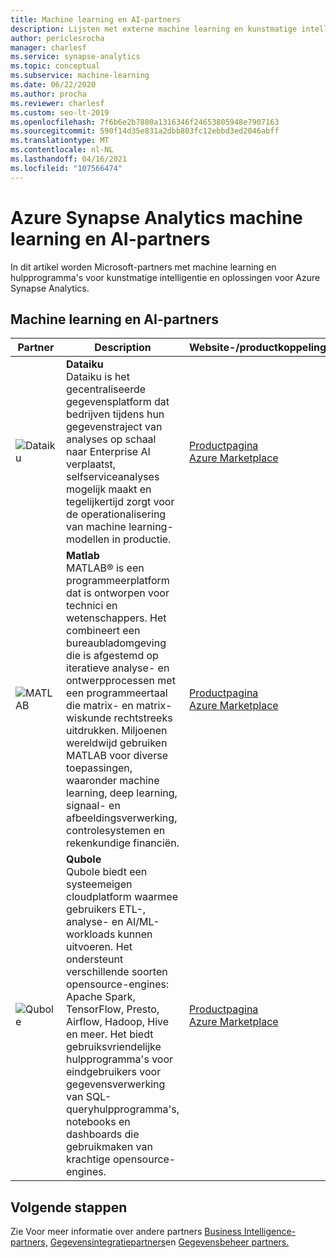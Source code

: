 ```yaml
---
title: Machine learning en AI-partners
description: Lijsten met externe machine learning en kunstmatige intelligentiepartners met oplossingen die ondersteuning bieden Azure Synapse Analytics.
author: periclesrocha
manager: charlesf
ms.service: synapse-analytics
ms.topic: conceptual
ms.subservice: machine-learning
ms.date: 06/22/2020
ms.author: procha
ms.reviewer: charlesf
ms.custom: seo-lt-2019
ms.openlocfilehash: 7f6b6e2b7880a1316346f24653805948e7907163
ms.sourcegitcommit: 590f14d35e831a2dbb803fc12ebbd3ed2046abff
ms.translationtype: MT
ms.contentlocale: nl-NL
ms.lasthandoff: 04/16/2021
ms.locfileid: "107566474"
---
```

# <a name="azure-synapse-analytics-machine-learning-and-ai-partners"></a>Azure Synapse Analytics machine learning en AI-partners

In dit artikel worden Microsoft-partners met machine learning en hulpprogramma's voor kunstmatige intelligentie en oplossingen voor Azure Synapse Analytics.

## <a name="machine-learning-and-ai-partners"></a>Machine learning en AI-partners
| Partner | Description | Website-/productkoppeling |
| ------- | ----------- | -------------------- |
| ![Dataiku](./media/sql-data-warehouse-partner-machine-learning-and-ai/dataiku-logo.png) |**Dataiku**<br>Dataiku is het gecentraliseerde gegevensplatform dat bedrijven tijdens hun gegevenstraject van analyses op schaal naar Enterprise AI verplaatst, selfserviceanalyses mogelijk maakt en tegelijkertijd zorgt voor de operationalisering van machine learning-modellen in productie. |[Productpagina](https://www.dataiku.com/partners/microsoft/)<br> [Azure Marketplace](https://azuremarketplace.microsoft.com/en-us/marketplace/apps/dataiku.dataiku-data-science-studio)<br> |
| ![MATLAB](./media/sql-data-warehouse-partner-machine-learning-and-ai/mathworks-logo.png) |**Matlab**<br>MATLAB® is een programmeerplatform dat is ontworpen voor technici en wetenschappers. Het combineert een bureaubladomgeving die is afgestemd op iteratieve analyse- en ontwerpprocessen met een programmeertaal die matrix- en matrix-wiskunde rechtstreeks uitdrukken. Miljoenen wereldwijd gebruiken MATLAB voor diverse toepassingen, waaronder machine learning, deep learning, signaal- en afbeeldingsverwerking, controlesystemen en rekenkundige financiën. |[Productpagina](https://www.mathworks.com/products/database.html)<br> [Azure Marketplace](https://azuremarketplace.microsoft.com/en-us/marketplace/apps/mathworks-inc.matlab-byol?tab=Overview)<br> |
| ![Qubole](./media/sql-data-warehouse-partner-data-integration/qubole_logo.png) |**Qubole**<br>Qubole biedt een systeemeigen cloudplatform waarmee gebruikers ETL-, analyse- en AI/ML-workloads kunnen uitvoeren. Het ondersteunt verschillende soorten opensource-engines: Apache Spark, TensorFlow, Presto, Airflow, Hadoop, Hive en meer. Het biedt gebruiksvriendelijke hulpprogramma's voor eindgebruikers voor gegevensverwerking van SQL-queryhulpprogramma's, notebooks en dashboards die gebruikmaken van krachtige opensource-engines.|[Productpagina](https://www.qubole.com/company/partners/partners-microsoft-azure/)<br> [Azure Marketplace](https://azuremarketplace.microsoft.com/marketplace/apps/qubole-inc.qubole-data-service?tab=Overview) 

## <a name="next-steps"></a>Volgende stappen
Zie Voor meer informatie over andere partners [Business Intelligence-partners,](sql-data-warehouse-partner-business-intelligence.md) [Gegevensintegratiepartners](sql-data-warehouse-partner-data-integration.md)en [Gegevensbeheer partners.](sql-data-warehouse-partner-data-management.md)





